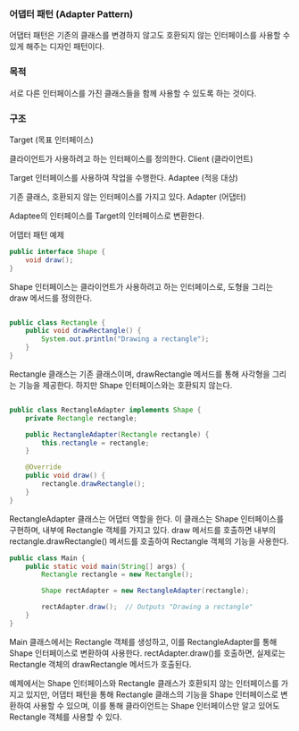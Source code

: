 ### 어댑터 패턴 (Adapter Pattern)

어댑터 패턴은 기존의 클래스를 변경하지 않고도 호환되지 않는 인터페이스를 사용할 수 있게 해주는 디자인 패턴이다.

### 목적
서로 다른 인터페이스를 가진 클래스들을 함께 사용할 수 있도록 하는 것이다.

### 구조
Target (목표 인터페이스)

클라이언트가 사용하려고 하는 인터페이스를 정의한다.
Client (클라이언트)

Target 인터페이스를 사용하여 작업을 수행한다.
Adaptee (적응 대상)

기존 클래스, 호환되지 않는 인터페이스를 가지고 있다.
Adapter (어댑터)

Adaptee의 인터페이스를 Target의 인터페이스로 변환한다.


어뎁터 패턴 예제

```java
public interface Shape {
    void draw();
}

```
Shape 인터페이스는 클라이언트가 사용하려고 하는 인터페이스로,
도형을 그리는 draw 메서드를 정의한다.
```java

public class Rectangle {
    public void drawRectangle() {
        System.out.println("Drawing a rectangle");
    }
}

```
Rectangle 클래스는 기존 클래스이며,
drawRectangle 메서드를 통해 사각형을 그리는 기능을 제공한다.
하지만 Shape 인터페이스와는 호환되지 않는다.
```java

public class RectangleAdapter implements Shape {
    private Rectangle rectangle;

    public RectangleAdapter(Rectangle rectangle) {
        this.rectangle = rectangle;
    }

    @Override
    public void draw() {
        rectangle.drawRectangle();
    }
}
```
RectangleAdapter 클래스는 어댑터 역할을 한다. 
이 클래스는 Shape 인터페이스를 구현하며, 내부에 Rectangle 객체를 가지고 있다.
draw 메서드를 호출하면 내부의 rectangle.drawRectangle() 메서드를 호출하여 Rectangle 객체의 기능을 사용한다.
```java
public class Main {
    public static void main(String[] args) {
        Rectangle rectangle = new Rectangle();

        Shape rectAdapter = new RectangleAdapter(rectangle);

        rectAdapter.draw();  // Outputs "Drawing a rectangle"
    }
}
```
Main 클래스에서는 Rectangle 객체를 생성하고,
이를 RectangleAdapter를 통해 Shape 인터페이스로 변환하여 사용한다. 
rectAdapter.draw()를 호출하면, 실제로는 Rectangle 객체의 drawRectangle 메서드가 호출된다.

예제에서는 Shape 인터페이스와 Rectangle 클래스가 호환되지 않는 인터페이스를 가지고 있지만, 
어댑터 패턴을 통해 Rectangle 클래스의 기능을 Shape 인터페이스로 변환하여 사용할 수 있으며, 
이를 통해 클라이언트는 Shape 인터페이스만 알고 있어도 Rectangle 객체를 사용할 수 있다.